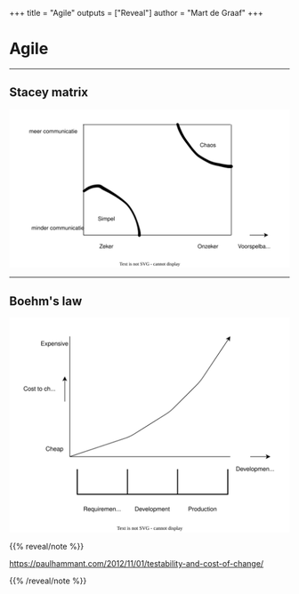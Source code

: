 +++
title = "Agile"
outputs = ["Reveal"]
author = "Mart de Graaf"
+++

# Agile

---

## Stacey matrix

![Stacey matrix](stacey.drawio.svg)

---

## Boehm's law

![Boehms law](boehmslaw.drawio.svg)

{{% reveal/note %}}

https://paulhammant.com/2012/11/01/testability-and-cost-of-change/

{{% /reveal/note %}}